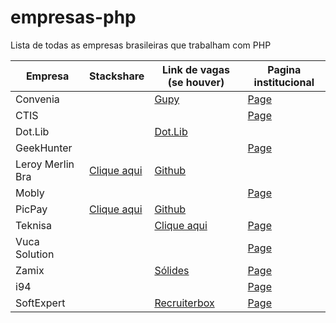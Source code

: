 # empresas-php
Lista de todas as empresas brasileiras que trabalham com PHP

| Empresa | Stackshare | Link de vagas (se houver) | Pagina institucional |
| ------- | -------- | -------- |  -------- |
| Convenia | | [Gupy](https://convenia-tech.gupy.io/) | [Page](http://convenia.com.br/) |
| CTIS | | | [Page](https://ctis.com.br/) |
| Dot.Lib | | [Dot.Lib](https://github.com/dotlib) | |
| GeekHunter | | | [Page](https://geekhunter.com.br/) |
| Leroy Merlin Bra | [Clique aqui](https://stackshare.io/leroy-merlin-brasil/website) | [Github](https://github.com/leroy-merlin-br/) | |
| Mobly | | | [Page](https://mobly.com.br/) |
| PicPay | [Clique aqui](https://stackshare.io/picpay/picpay) | [Github](https://github.com/picpay) | |
| Teknisa | | [Clique aqui](https://teknisa.solides.jobs/) | [Page](https://www.teknisa.com/) |
| Vuca Solution | |  | [Page](https://vucasolution.com.br/) | 
| Zamix | | [Sólides](https://zamix.solides.jobs/) | [Page](https://zamix.com.br) |
| i94 | |  | [Page](https://i94.co) |
| SoftExpert | | [Recruiterbox](https://softexpert.recruiterbox.com/) | [Page](https://softexpert.com/) |
